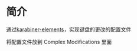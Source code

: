 # 简介
通过[karabiner-elements](https://karabiner-elements.pqrs.org/)，实现键盘的更改的配置文件

将配置文件放到 Complex Modifications 里面
